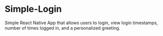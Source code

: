 # Simple-Login

Simple React Native App that allows users to login, view login timestamps, number of times logged in, and a personalized greeting.
